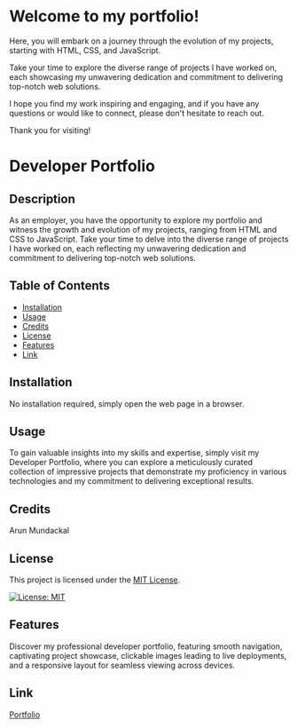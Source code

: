 # Welcome to my portfolio!

Here, you will embark on a journey through the evolution of my projects, starting with HTML, CSS, and JavaScript. 

Take your time to explore the diverse range of projects I have worked on, each showcasing my unwavering dedication and commitment to delivering top-notch web solutions.

I hope you find my work inspiring and engaging, and if you have any questions or would like to connect, please don't hesitate to reach out.

Thank you for visiting!

# Developer Portfolio

## Description

As an employer, you have the opportunity to explore my portfolio and witness the growth and evolution of my projects, ranging from HTML and CSS to JavaScript. Take your time to delve into the diverse range of projects I have worked on, each reflecting my unwavering dedication and commitment to delivering top-notch web solutions.

## Table of Contents

- [Installation](#installation)
- [Usage](#usage)
- [Credits](#credits)
- [License](#license)
- [Features](#features)
- [Link](#link)

## Installation

No installation required, simply open the web page in a browser.

## Usage

To gain valuable insights into my skills and expertise, simply visit my Developer Portfolio, where you can explore a meticulously curated collection of impressive projects that demonstrate my proficiency in various technologies and my commitment to delivering exceptional results.

## Credits

Arun Mundackal

## License

This project is licensed under the [MIT License](https://opensource.org/licenses/MIT).

[![License: MIT](https://img.shields.io/badge/License-MIT-yellow.svg)](https://opensource.org/licenses/MIT)

## Features

Discover my professional developer portfolio, featuring smooth navigation, captivating project showcase, clickable images leading to live deployments, and a responsive layout for seamless viewing across devices.

## Link
[Portfolio](https://genjutsyou.github.io/Portfolio-Arun/)
